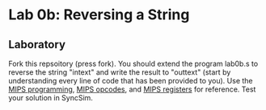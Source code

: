 # Lab 0b: Reversing a String
## Laboratory

Fork this repsoitory (press fork). You should extend the program lab0b.s to reverse the string "intext" and write the result to "outtext" (start by understanding every line of code that has been provided to you). Use the [MIPS programming](https://vesuvio-git.neteq.ltu.se/d0013e-microcomputer-engineering/info/-/wikis/MIPS/MIPS%20Programming), [MIPS opcodes](https://vesuvio-git.neteq.ltu.se/d0013e-microcomputer-engineering/info/-/wikis/MIPS/MIPS%20opcodes), and [MIPS registers](https://vesuvio-git.neteq.ltu.se/d0013e-microcomputer-engineering/info/-/wikis/MIPS/MIPS%20registers) for reference. Test your solution in SyncSim. 
